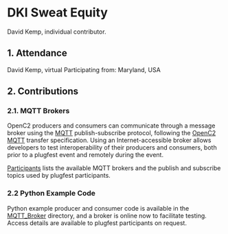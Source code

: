 # DKI Sweat Equity
David Kemp, individual contributor.

## 1. Attendance
David Kemp, virtual 
Participating from: Maryland, USA

## 2. Contributions
### 2.1. MQTT Brokers
OpenC2 producers and consumers can communicate through a message broker using the
[MQTT](https://docs.oasis-open.org/mqtt/mqtt/v5.0/mqtt-v5.0.html) publish-subscribe protocol,
following the [OpenC2 MQTT](https://docs.oasis-open.org/openc2/transf-mqtt/v1.0/transf-mqtt-v1.0.html)
transfer specification. Using an Internet-accessible broker allows developers to
test interoperability of their producers and consumers, both prior to a plugfest
event and remotely during the event.

[Participants](../openc2-mqtt-topics.md) lists the available MQTT brokers and the publish and subscribe
topics used by plugfest participants.

### 2.2 Python Example Code
Python example producer and consumer code is available in the [MQTT_Broker](MQTT_Broker)
directory, and a broker is online now to facilitate testing. Access details are available
to plugfest participants on request.
